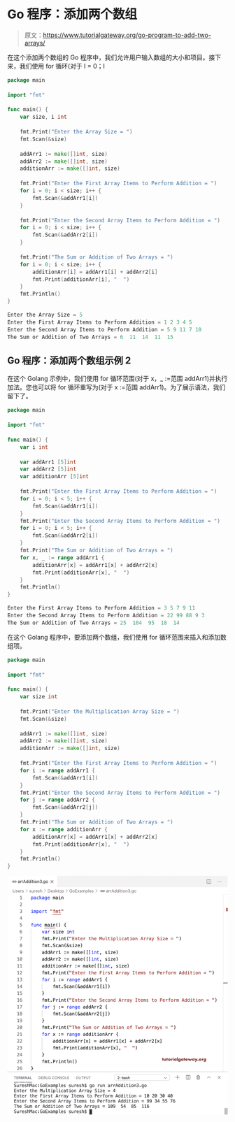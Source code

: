 # Go 程序：添加两个数组

> 原文：<https://www.tutorialgateway.org/go-program-to-add-two-arrays/>

在这个添加两个数组的 Go 程序中，我们允许用户输入数组的大小和项目。接下来，我们使用 for 循环(对于 I = 0；I

```go
package main

import "fmt"

func main() {
    var size, i int

    fmt.Print("Enter the Array Size = ")
    fmt.Scan(&size)

    addArr1 := make([]int, size)
    addArr2 := make([]int, size)
    additionArr := make([]int, size)

    fmt.Print("Enter the First Array Items to Perform Addition = ")
    for i = 0; i < size; i++ {
        fmt.Scan(&addArr1[i])
    }

    fmt.Print("Enter the Second Array Items to Perform Addition = ")
    for i = 0; i < size; i++ {
        fmt.Scan(&addArr2[i])
    }

    fmt.Print("The Sum or Addition of Two Arrays = ")
    for i = 0; i < size; i++ {
        additionArr[i] = addArr1[i] + addArr2[i]
        fmt.Print(additionArr[i], "  ")
    }
    fmt.Println()
}
```

```go
Enter the Array Size = 5
Enter the First Array Items to Perform Addition = 1 2 3 4 5
Enter the Second Array Items to Perform Addition = 5 9 11 7 10
The Sum or Addition of Two Arrays = 6  11  14  11  15 
```

## Go 程序：添加两个数组示例 2

在这个 Golang 示例中，我们使用 for 循环范围(对于 x，_ :=范围 addArr1)并执行加法。您也可以将 for 循环重写为(对于 x :=范围 addArr1)。为了展示语法，我们留下了。

```go
package main

import "fmt"

func main() {
    var i int

    var addArr1 [5]int
    var addArr2 [5]int
    var additionArr [5]int

    fmt.Print("Enter the First Array Items to Perform Addition = ")
    for i = 0; i < 5; i++ {
        fmt.Scan(&addArr1[i])
    }
    fmt.Print("Enter the Second Array Items to Perform Addition = ")
    for i = 0; i < 5; i++ {
        fmt.Scan(&addArr2[i])
    }
    fmt.Print("The Sum or Addition of Two Arrays = ")
    for x, _ := range addArr1 {
        additionArr[x] = addArr1[x] + addArr2[x]
        fmt.Print(additionArr[x], "  ")
    }
    fmt.Println()
}
```

```go
Enter the First Array Items to Perform Addition = 3 5 7 9 11
Enter the Second Array Items to Perform Addition = 22 99 88 9 3
The Sum or Addition of Two Arrays = 25  104  95  18  14 
```

在这个 Golang 程序中，要添加两个数组，我们使用 for 循环范围来插入和添加数组项。

```go
package main

import "fmt"

func main() {
    var size int

    fmt.Print("Enter the Multiplication Array Size = ")
    fmt.Scan(&size)

    addArr1 := make([]int, size)
    addArr2 := make([]int, size)
    additionArr := make([]int, size)

    fmt.Print("Enter the First Array Items to Perform Addition = ")
    for i := range addArr1 {
        fmt.Scan(&addArr1[i])
    }
    fmt.Print("Enter the Second Array Items to Perform Addition = ")
    for j := range addArr2 {
        fmt.Scan(&addArr2[j])
    }
    fmt.Print("The Sum or Addition of Two Arrays = ")
    for x := range additionArr {
        additionArr[x] = addArr1[x] + addArr2[x]
        fmt.Print(additionArr[x], "  ")
    }
    fmt.Println()
}
```

![Golang Program to Add Two Arrays 3](img/e71af052f0b6c1efcf1947bffe2b17c0.png)